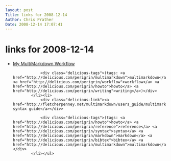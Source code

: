 ```yaml
---
layout: post
Title: links for 2008-12-14  
Author: Chris Prather
Date: 2008-12-14 17:07:41
---
```


# links for 2008-12-14
<ul class="delicious"><li>
                <div class="delicious-link"><a href="http://fletcherpenney.net/multimarkdown/my_multimarkdown_workflow/">My MultiMarkdown Workflow</a></div>
                
                <div class="delicious-tags">(tags: <a href="http://delicious.com/perigrin/multimarkdown">multimarkdown</a> <a href="http://delicious.com/perigrin/workflow">workflow</a> <a href="http://delicious.com/perigrin/howto">howto</a> <a href="http://delicious.com/perigrin/writing">writing</a>)</div>
            </li><li>
                <div class="delicious-link"><a href="http://fletcherpenney.net/multimarkdown/users_guide/multimarkdown_syntax_guide/">MultiMarkdown syntax guide</a></div>
                
                <div class="delicious-tags">(tags: <a href="http://delicious.com/perigrin/howto">howto</a> <a href="http://delicious.com/perigrin/reference">reference</a> <a href="http://delicious.com/perigrin/syntax">syntax</a> <a href="http://delicious.com/perigrin/markdown">markdown</a> <a href="http://delicious.com/perigrin/bibtex">bibtex</a> <a href="http://delicious.com/perigrin/multimarkdown">multimarkdown</a>)</div>
            </li></ul>
